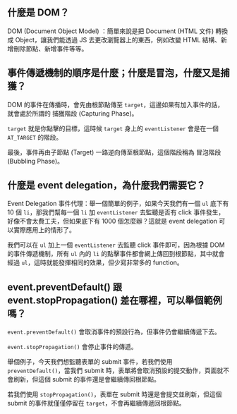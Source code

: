 ## 什麼是 DOM？

DOM (Document Object Model) ：簡單來說是把 Document (HTML 文件) 轉換成 Object，讓我們能透過 JS 去更改瀏覽器上的東西，例如改變 HTML 結構、新增刪除節點、新增事件等等。

## 事件傳遞機制的順序是什麼；什麼是冒泡，什麼又是捕獲？

DOM 的事件在傳播時，會先由根節點傳至 `target`，這邊如果有加入事件的話，就會處於所謂的 捕獲階段 (Capturing Phase)。

`target` 就是你點擊的目標，這時候 `target` 身上的 `eventListener` 會是在一個 `AT_TARGET` 的階段。

最後，事件再由子節點 (Target) 一路逆向傳至根節點，這個階段稱為 冒泡階段 (Bubbling Phase)。

## 什麼是 event delegation，為什麼我們需要它？

Event Delegation 事件代理：舉一個簡單的例子，如果今天我們有一個 `ul` 底下有 10 個 `li`，那我們幫每一個 `li` 加 `eventListener` 去監聽是否有 click 事件發生，好像不會太費工夫，但如果底下有 1000 個怎麼辦？這就是 event delegation 可以實際應用上的情形了。

我們可以在 `ul` 加上一個 `eventListener` 去監聽 click 事件即可，因為根據 DOM 的事件傳遞機制，所有 `ul` 內的 `li` 的點擊事件都會網上傳回到根節點，其中就會經過 `ul`，這時就能發揮相同的效果，但少寫非常多的 function。

## event.preventDefault() 跟 event.stopPropagation() 差在哪裡，可以舉個範例嗎？

`event.preventDefault()` 會取消事件的預設行為，但事件仍會繼續傳遞下去。

`event.stopPropagation()` 會停止事件的傳遞。

舉個例子，今天我們想監聽表單的 submit 事件，若我們使用 `preventDefault()`，當我們 submit 時，表單將會取消預設的提交動作，頁面就不會刷新，但這個 submit 的事件還是會繼續傳回根節點。

若我們使用 `stopPropagation()`，表單在 submit 時還是會提交並刷新，但這個 submit 的事件就僅僅停留在 `target`，不會再繼續傳遞回根節點。
